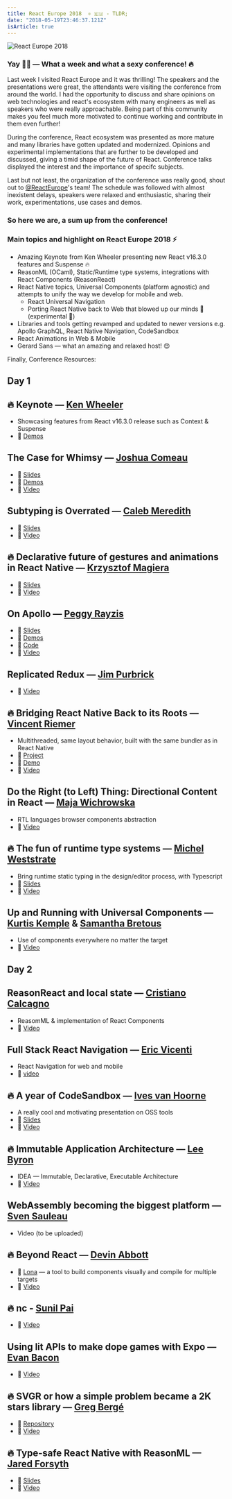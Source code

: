 ```yaml
---
title: React Europe 2018  ⚛️ 🇪🇺 - TLDR;
date: "2018-05-19T23:46:37.121Z"
isArticle: true
---
```


![React Europe 2018](https://s3.eu-west-2.amazonaws.com/leimon.io/ReactEurope2018-1.jpg "React Europe 2018 &mdash; Speakers")

### Yay 🙌🏻 &mdash; What a week and what a sexy conference! 🔥

Last week I visited React Europe and it was thrilling! The speakers and the presentations were great, the attendants were visiting the conference from around the world. I had the opportunity to discuss and share opinions on web technologies and react's ecosystem with many engineers as well as speakers who were really approachable. Being part of this community makes you feel much more motivated to continue working and contribute in them even further!

During the conference, React ecosystem was presented as more mature and many libraries have gotten updated and modernized. Opinions and experimental implementations that are further to be developed and discussed, giving a timid shape of the future of React. Conference talks displayed the interest and the importance of specifc subjects.

Last but not least, the organization of the conference was really good, shout out to [@ReactEurope](https://twitter.com/reacteurope)'s team! The schedule was followed with almost inexistent delays, speakers were relaxed and enthusiastic, sharing their work, experimentations, use cases and demos.

### So here we are, a sum up from the conference!

### Main topics and highlight on React Europe 2018 ⚡️
* Amazing Keynote from Ken Wheeler presenting new React v16.3.0 features and Suspense 🔥
* ReasonML (OCaml), Static/Runtime type systems, integrations with React Components (ReasonReact)
* React Native topics, Universal Components (platform agnostic) and attempts to unify the way we develop for mobile and web.
    * React Universal Navigation
    * Porting React Native back to Web that blowed up our minds 🤯 (experimental 🤖)
* Libraries and tools getting revamped and updated to newer versions e.g. Apollo GraphQL, React Native Navigation, CodeSandbox
* React Animations in Web &amp; Mobile
* Gerard Sans &mdash; what an amazing and relaxed host! 😍

Finally, Conference Resources:

## Day 1

## 🔥 Keynote &mdash; [Ken Wheeler](https://twitter.com/ken_wheeler?lang=el)
* Showcasing features from React v16.3.0 release such as Context & Suspense
* 🔗 [Demos](https://github.com/FormidableLabs/react-europe-demos)

## The Case for Whimsy &mdash; [Joshua Comeau](https://twitter.com/joshuacomeau)
* 🔗 [Slides](https://the-case-for-whimsy.surge.sh/)
* 🔗 [Demos](https://github.com/joshwcomeau/react-europe-talk-2018#the-case-for-whimsy)
* 🔗 [Video](https://www.youtube.com/watch?v=Z2d9rw9RwyE) 

## Subtyping is Overrated &mdash; [Caleb Meredith](https://twitter.com/calebmer)
* 🔗 [Slides](https://docs.google.com/presentation/d/1haEwH-tQGps0AL0jNvO1Dnmx_aUCxnvEqmVWkNakNjU/edit)
* 🔗 [Video](https://www.youtube.com/watch?v=M6MsDBFwa6Y)

## 🔥 Declarative future of gestures and animations in React Native &mdash; [Krzysztof Magiera](https://twitter.com/kzzzf)
* 🔗 [Slides](https://speakerdeck.com/kmagiera/declarative-future-of-gestures-and-animations-in-react-native)
* 🔗 [Video](https://www.youtube.com/watch?v=kdq4z2708VM)

## On Apollo &mdash; [Peggy Rayzis](https://twitter.com/peggyrayzis)
* 🔗 [Slides](http://react-europe-apollo.surge.sh/#/)
* 🔗 [Demos](https://codesandbox.io/s/v39j8x450l)
* 🔗 [Code](https://github.com/peggyrayzis/react-europe-apollo)
* 🔗 [Video](https://www.youtube.com/watch?v=fCXYA3lZTbo)

## Replicated Redux &mdash; [Jim Purbrick](https://twitter.com/jimpurbrick)
* 🔗 [Video](https://www.youtube.com/watch?v=Fr3vp0C22H0&list=PLCC436JpVnK3xH_ArpIjdkYDGwWNkVa73&index=4)

## 🔥 Bridging React Native Back to its Roots &mdash; [Vincent Riemer](https://twitter.com/vincentriemer)
* Multithreaded, same layout behavior, built with the same bundler as in React Native
* 🔗 [Project](https://github.com/vincentriemer/react-native-dom)
* 🔗 [Demo](https://rndom-movie-demo.now.sh/)
* 🔗 [Video](https://www.youtube.com/watch?v=aOWIJ4Mgb2k)

## Do the Right (to Left) Thing: Directional Content in React &mdash; [Maja Wichrowska](https://twitter.com/majapw)
* RTL languages browser components abstraction
* 🔗 [Video](https://www.youtube.com/watch?v=dZ9vQYSNVyo&list=PLCC436JpVnK3xH_ArpIjdkYDGwWNkVa73&index=2)

## 🔥 The fun of runtime type systems &mdash; [Michel Weststrate](https://twitter.com/mweststrate?lang=el)
* Bring runtime static typing in the design/editor process, with Typescript
* 🔗 [Slides](http://funtypes.surge.sh/)
* 🔗 [Video](https://www.youtube.com/watch?v=010daBQPFmw) 

## Up and Running with Universal Components &mdash; [Kurtis Kemple](https://twitter.com/kurtiskemple?lang=el) & [Samantha Bretous](https://twitter.com/samanthabretous?lang=el)
* Use of components everywhere no matter the target
* 🔗 [Video](https://www.youtube.com/watch?v=D1NkyO-J6B0)

## Day 2

## ReasonReact and local state &mdash; [Cristiano Calcagno](https://twitter.com/ccrisccris?lang=el)
* ReasomML &amp; implementation of React Components
* 🔗 [Video](https://www.youtube.com/watch?v=qJnP-Vatp3M)

## Full Stack React Navigation &mdash; [Eric Vicenti](https://twitter.com/ericvicenti)
* React Navigation for web and mobile
* 🔗 [video](https://www.youtube.com/watch?v=GzbravzRrBM)

## 🔥 A year of CodeSandbox &mdash; [Ives van Hoorne](https://twitter.com/compuives)
* A really cool and motivating presentation on OSS tools
* 🔗 [Slides](https://slides.com/ivesvanhoorne/react-europe)
* 🔗 [Video](https://www.youtube.com/watch?v=qURPenhndYA)

## 🔥 Immutable Application Architecture &mdash; [Lee Byron](https://twitter.com/leeb)
* IDEA &mdash; Immutable, Declarative, Executable Architecture
* 🔗 [Video](https://www.youtube.com/watch?v=oTcDmnAXZ4E&index=11&list=PLCC436JpVnK1X7atG6EIz467Evs4TMX_5&t=0s)

## WebAssembly becoming the biggest platform &mdash; [Sven Sauleau](https://twitter.com/svensauleau)
* Video (to be uploaded)

## 🔥 Beyond React &mdash; [Devin Abbott](https://twitter.com/dvnabbott)
* 🔗 [Lona](https://github.com/airbnb/Lona) &mdash; a tool to build components visually and compile for multiple targets
* 🔗 [Video](https://www.youtube.com/watch?v=HVwLOcllTfI)

## 🔥 nc - [Sunil Pai](https://twitter.com/threepointone)
* 🔗 [Video](https://www.youtube.com/watch?v=WYWVGQKnz5M)

## Using lit APIs to make dope games with Expo &mdash; [Evan Bacon](https://twitter.com/baconbrix)
* 🔗 [Video](https://www.youtube.com/watch?v=oHBGhHlVOI0)

## 🔥 SVGR or how a simple problem became a 2K stars library &mdash; [Greg Bergé](https://twitter.com/neoziro)
* 🔗 [Repository](https://github.com/smooth-code/svgr)
* 🔗 [Video](https://www.youtube.com/watch?v=geKCzi7ZPkA)

## 🔥 Type-safe React Native with ReasonML &mdash; [Jared Forsyth](https://twitter.com/jaredforsyth)
* 🔗 [Slides](https://jaredforsyth.com/type-safe-react-native/)
* 🔗 [Video](https://www.youtube.com/watch?v=mXvgZpgRJ6Y)